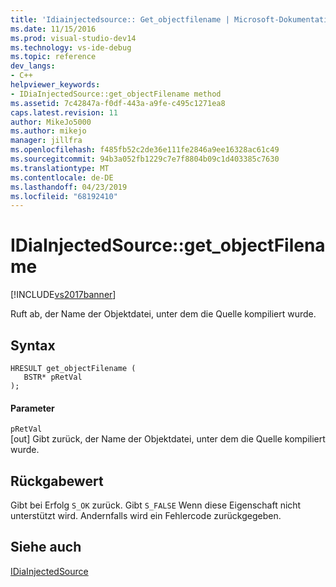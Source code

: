 ```yaml
---
title: 'Idiainjectedsource:: Get_objectfilename | Microsoft-Dokumentation'
ms.date: 11/15/2016
ms.prod: visual-studio-dev14
ms.technology: vs-ide-debug
ms.topic: reference
dev_langs:
- C++
helpviewer_keywords:
- IDiaInjectedSource::get_objectFilename method
ms.assetid: 7c42847a-f0df-443a-a9fe-c495c1271ea8
caps.latest.revision: 11
author: MikeJo5000
ms.author: mikejo
manager: jillfra
ms.openlocfilehash: f485fb52c2de36e111fe2846a9ee16328ac61c49
ms.sourcegitcommit: 94b3a052fb1229c7e7f8804b09c1d403385c7630
ms.translationtype: MT
ms.contentlocale: de-DE
ms.lasthandoff: 04/23/2019
ms.locfileid: "68192410"
---
```

# <a name="idiainjectedsourcegetobjectfilename"></a>IDiaInjectedSource::get_objectFilename
[!INCLUDE[vs2017banner](../../includes/vs2017banner.md)]

Ruft ab, der Name der Objektdatei, unter dem die Quelle kompiliert wurde.  
  
## <a name="syntax"></a>Syntax  
  
```cpp#  
HRESULT get_objectFilename (   
   BSTR* pRetVal  
);  
```  
  
#### <a name="parameters"></a>Parameter  
 `pRetVal`  
 [out] Gibt zurück, der Name der Objektdatei, unter dem die Quelle kompiliert wurde.  
  
## <a name="return-value"></a>Rückgabewert  
 Gibt bei Erfolg `S_OK` zurück. Gibt `S_FALSE` Wenn diese Eigenschaft nicht unterstützt wird. Andernfalls wird ein Fehlercode zurückgegeben.  
  
## <a name="see-also"></a>Siehe auch  
 [IDiaInjectedSource](../../debugger/debug-interface-access/idiainjectedsource.md)
